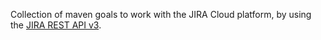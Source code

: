 Collection of maven goals to work with the JIRA Cloud platform, by using the
[JIRA REST API v3](https://developer.atlassian.com/cloud/jira/platform/rest/v3/).
